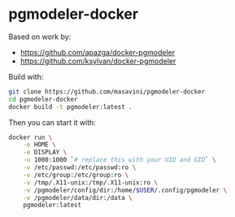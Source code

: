 # pgmodeler-docker

Based on work by:
- https://github.com/apazga/docker-pgmodeler
- https://github.com/ksylvan/docker-pgmodeler

Build with:
```sh
git clone https://github.com/masavini/pgmodeler-docker
cd pgmodeler-docker
docker build -t pgmodeler:latest .
```

Then you can start it with:
```sh
docker run \
    -e HOME \
    -e DISPLAY \
    -u 1000:1000 `# replace this with your UID and GID` \
    -v /etc/passwd:/etc/passwd:ro \
    -v /etc/group:/etc/group:ro \
    -v /tmp/.X11-unix:/tmp/.X11-unix:ro \
    -v /pgmodeler/config/dir:/home/$USER/.config/pgmodeler \
    -v /pgmodeler/data/dir:/data \
    pgmodeler:latest
```